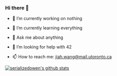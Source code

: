 ### Hi there 👋



- 🔭 I’m currently working on nothing
- 🌱 I’m currently learning everything
- 💬 Ask me about anything
- 🤔 I’m looking for help with 42

- 📫 How to reach me: jiah.wang@mail.utoronto.ca



[![serializedowen's github stats](https://github-readme-stats.vercel.app/api?username=serializedowen)](https://github.com/anuraghazra/github-readme-stats)
